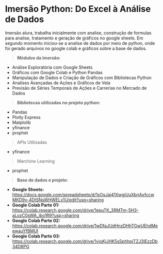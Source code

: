 # Imersão Python: Do Excel à Análise de Dados

<p>Imersão alura, trabalha inicialmente com analise, construção de formulas para analise, tratamento e geração de gráficos no google sheets. Em segundo momento iniciou-se a analise de dados por meio de python, onde foi gerado arquivos no google colab e gráficos sobre a base de dados.</p>

> <b>Módulos da Imersão:</b>
- Análise Exploratória com Google Sheets
- Gráficos com Google Colab e Python Pandas
- Manipulação de Dados e Criação de Gráficos com Bibliotecas Python
- Analises Avançadas de Ações e Gráficos de Vela
- Previsão de Séries Temporais de Ações e Carrerias no Mercado de Dados 

> <b>Bibliotecas utilizadas no projeto python:</b>
- Pandas
- Plotly Express
- Matplolib
- yfinance
- prophet

> APIs Utilizadas
- yfinance

> Marchine Learning
- prophet

> <b>Base de dados e projeto:</b>
- <b>Google Sheets:</b> https://docs.google.com/spreadsheets/d/1sOsJaj41XwgjUuXbnAxfccwMKD9v-4DtSNsWHWELx1U/edit?usp=sharing
- <b>Google Colab Parte 01:</b> https://colab.research.google.com/drive/1epuTK_3RMTm-5H3-aLozC0sWA_ibo1R9?usp=sharing
- <b>Google Colab Parte 02:</b> https://colab.research.google.com/drive/1wDfaJUdHnzDHhTGwUEhdMeewauYfBMUI
- <b>Google Colab Parte 03:</b> https://colab.research.google.com/drive/1vjoKjJHK5s5phhpjTZJ3IEzzDb34D6PG
